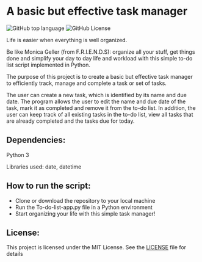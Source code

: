 # A basic but effective task manager
![GitHub top language](https://img.shields.io/github/languages/top/herrerovir/To-do-list-app) ![GitHub License](https://img.shields.io/github/license/herrerovir/to-do-list-app)


Life is easier when everything is well organized. 

Be like Monica Geller (from F.R.I.E.N.D.S): organize all your stuff, get things done and simplify your day to day life and workload with this simple to-do list script implemented in Python. 

The purpose of this project is to create a basic but effective task manager to efficiently track, manage and complete a task or set of tasks. 

The user can create a new task, which is identified by its name and due date. The program allows the user to edit the name and due date of the task, mark it as completed and remove it from the to-do list. In addition, the user can keep track of all existing tasks in the to-do list, view all tasks that are already completed and the tasks due for today. 

## Dependencies:
Python 3

Libraries used: date, datetime

## How to run the script:
* Clone or download the repository to your local machine
* Run the To-do-list-app.py file in a Python environment
* Start organizing your life with this simple task manager!

## License:
This project is licensed under the MIT License. See the [LICENSE](LICENSE)  file for details
